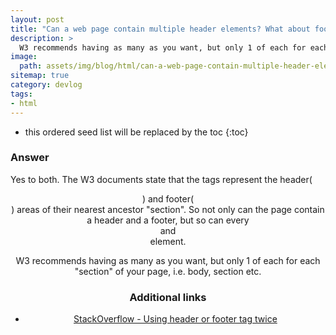 ```yaml
---
layout: post
title: "Can a web page contain multiple header elements? What about footer elements?"
description: >
  W3 recommends having as many as you want, but only 1 of each for each "section" of your page, i.e. body, section etc.
image:
  path: assets/img/blog/html/can-a-web-page-contain-multiple-header-elements-what-about-footer-elements_w_1400.jpg
sitemap: true
category: devlog
tags:
- html
---
```


* this ordered seed list will be replaced by the toc
{:toc}

### Answer

Yes to both. The W3 documents state that the tags represent the header(<header>) and footer(<footer>) areas of their nearest ancestor "section". So not only can the page <body> contain a header and a footer, but so can every <article> and <section> element.

W3 recommends having as many as you want, but only 1 of each for each "section" of your page, i.e. body, section etc.

### Additional links

* [StackOverflow - Using header or footer tag twice](https://stackoverflow.com/questions/4837269/html5-using-header-or-footer-tag-twice)